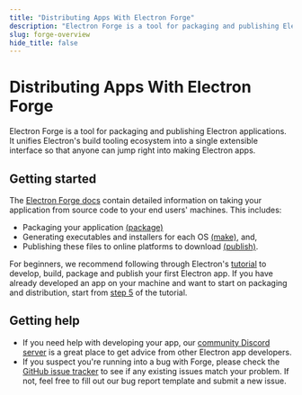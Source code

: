 ```yaml
---
title: "Distributing Apps With Electron Forge"
description: "Electron Forge is a tool for packaging and publishing Electron applications. It unifies Electron's build tooling ecosystem into a single extensible interface so that anyone can jump right into making Electron apps."
slug: forge-overview
hide_title: false
---
```


# Distributing Apps With Electron Forge

Electron Forge is a tool for packaging and publishing Electron applications.
It unifies Electron's build tooling ecosystem into
a single extensible interface so that anyone can jump right into making Electron apps.

## Getting started

The [Electron Forge docs] contain detailed information on taking your application
from source code to your end users' machines.
This includes:

* Packaging your application [(package)]
* Generating executables and installers for each OS [(make)], and,
* Publishing these files to online platforms to download [(publish)].

For beginners, we recommend following through Electron's [tutorial] to develop, build,
package and publish your first Electron app. If you have already developed an app on your machine
and want to start on packaging and distribution, start from [step 5] of the tutorial.

## Getting help

* If you need help with developing your app, our [community Discord server][discord] is a great place
to get advice from other Electron app developers.
* If you suspect you're running into a bug with Forge, please check the [GitHub issue tracker]
to see if any existing issues match your problem. If not, feel free to fill out our bug report
template and submit a new issue.

[Electron Forge Docs]: https://www.electronforge.io/
[step 5]: latest/tutorial/tutorial-5-packaging.md
[(package)]: https://www.electronforge.io/cli#package
[(make)]: https://www.electronforge.io/cli#make
[(publish)]: https://www.electronforge.io/cli#publish
[GitHub issue tracker]: https://github.com/electron/forge/issues
[discord]: https://discord.gg/APGC3k5yaH
[tutorial]: https://www.electronjs.org/docs/latest/tutorial/tutorial-prerequisites
